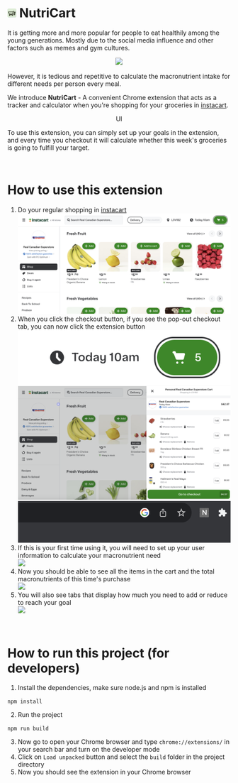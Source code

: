 # <img src="public/logo512.png" title="NutriCart" alt="NutriCart" width="20" height="20"/> NutriCart 

It is getting more and more popular for people to eat healthily among the young generations. Mostly due to the social media influence and other factors such as memes and gym cultures.

<p align='center'>
    <img src="https://i.ytimg.com/vi/Ux5cQbO_ybw/maxresdefault.jpg" width=300><br> 
</p>

However, it is tedious and repetitive to calculate the macronutrient intake for different needs per person every meal. 

We introduce **NutriCart** - A convenient Chrome extension that acts as a tracker and calculator when you're shopping for your groceries in [instacart](https://www.instacart.ca/store/real-canadian-superstore/storefront).

<p align='center'>
    <img src="" width=300>UI <br> 
</p>

To use this extension, you can simply set up your goals in the extension, and every time you checkout it will calculate whether this week's groceries is going to fulfill your target.  

<p align='center'>
    
</p>

<br>

# How to use this extension
1. Do your regular shopping in [instacart](https://www.instacart.ca/store/real-canadian-superstore/storefront)
<br><img src="pictures/instacart.png">
2. When you click the checkout button, if you see the pop-out checkout tab, you can now click the extension button
<br><img src="pictures/instabutton.png">
<br><img src="pictures/cart.png">
<br><img src="pictures/extension.png">
3. If this is your first time using it, you will need to set up your user information to calculate your macronutrient need 
<br><img src="kjh">
4. Now you should be able to see all the items in the cart and the total macronutrients of this time's purchase
<br><img src="kjh">
5. You will also see tabs that display how much you need to add or reduce to reach your goal
<br><img src="kjh">

<br>

# How to run this project (for developers)
1. Install the dependencies, make sure node.js and npm is installed
```
npm install 
```
2. Run the project
```
npm run build
```
3. Now go to open your Chrome browser and type `chrome://extensions/` in your search bar and turn on the developer mode
4. Click on `Load unpacked` button and select the `build` folder in the project directory
5. Now you should see the extension in your Chrome browser

